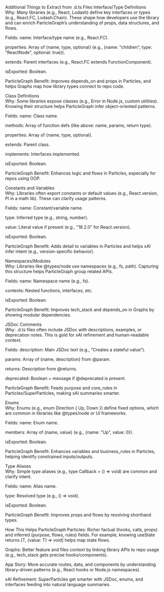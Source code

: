 Additional Things to Extract from .d.ts Files
Interface/Type Definitions  
Why: Many libraries (e.g., React, Lodash) define key interfaces or types (e.g., React.FC, Lodash.Chain). These shape how developers use the library and can enrich ParticleGraph’s understanding of props, data structures, and flows.

Fields:
name: Interface/type name (e.g., React.FC).

properties: Array of {name, type, optional} (e.g., {name: "children", type: "ReactNode", optional: true}).

extends: Parent interfaces (e.g., React.FC extends FunctionComponent).

isExported: Boolean.

ParticleGraph Benefit: Improves depends_on and props in Particles, and helps Graphs map how library types connect to repo code.

Class Definitions  
Why: Some libraries expose classes (e.g., Error in Node.js, custom utilities). Knowing their structure helps ParticleGraph infer object-oriented patterns.

Fields:
name: Class name.

methods: Array of function defs (like above: name, params, return type).

properties: Array of {name, type, optional}.

extends: Parent class.

implements: Interfaces implemented.

isExported: Boolean.

ParticleGraph Benefit: Enhances logic and flows in Particles, especially for repos using OOP.

Constants and Variables  
Why: Libraries often export constants or default values (e.g., React.version, PI in a math lib). These can clarify usage patterns.

Fields:
name: Constant/variable name.

type: Inferred type (e.g., string, number).

value: Literal value if present (e.g., "18.2.0" for React.version).

isExported: Boolean.

ParticleGraph Benefit: Adds detail to variables in Particles and helps xAI infer intent (e.g., version-specific behavior).

Namespaces/Modules  
Why: Libraries like @types/node use namespaces (e.g., fs, path). Capturing this structure helps ParticleGraph group related APIs.

Fields:
name: Namespace name (e.g., fs).

contents: Nested functions, interfaces, etc.

isExported: Boolean.

ParticleGraph Benefit: Improves tech_stack and depends_on in Graphs by showing modular dependencies.

JSDoc Comments  
Why: .d.ts files often include JSDoc with descriptions, examples, or deprecation notes. This is gold for xAI refinement and human-readable context.

Fields:
description: Main JSDoc text (e.g., “Creates a stateful value”).

params: Array of {name, description} from @param.

returns: Description from @returns.

deprecated: Boolean + message if @deprecated is present.

ParticleGraph Benefit: Feeds purpose and core_rules in Particles/SuperParticles, making xAI summaries smarter.

Enums  
Why: Enums (e.g., enum Direction { Up, Down }) define fixed options, which are common in libraries like @types/node or UI frameworks.

Fields:
name: Enum name.

members: Array of {name, value} (e.g., {name: "Up", value: 0}).

isExported: Boolean.

ParticleGraph Benefit: Enhances variables and business_rules in Particles, helping identify constrained inputs/outputs.

Type Aliases  
Why: Simple type aliases (e.g., type Callback = () => void) are common and clarify intent.

Fields:
name: Alias name.

type: Resolved type (e.g., () => void).

isExported: Boolean.

ParticleGraph Benefit: Improves props and flows by resolving shorthand types.

How This Helps ParticleGraph
Particles: Richer factual (hooks, calls, props) and inferred (purpose, flows, rules) fields. For example, knowing useState returns [T, (value: T) => void] helps map state flows.

Graphs: Better feature and files context by linking library APIs to repo usage (e.g., tech_stack gets precise hooks/components).

App Story: More accurate routes, data, and components by understanding library-driven patterns (e.g., React hooks or Node.js namespaces).

xAI Refinement: SuperParticles get smarter with JSDoc, enums, and interfaces feeding into natural language summaries.

